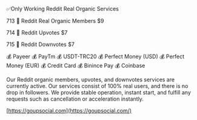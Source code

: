✅Only Working Reddit Real Organic Services


713 🔺 Reddit Real Organic Members $9

714 🔺 Reddit Upvotes $7

715 🔺 Reddit Downvotes $7


💰 Payeer
💰 PayTm
💰 USDT-TRC20
💰 Perfect Money (USD)
💰 Perfect Money (EUR)
💰 Credit Card
💰 Binince Pay
💰 Coinbase



Our Reddit organic members, upvotes, and downvotes services are currently active. Our services consist of 100% real users, and there is no drop in followers. We provide stable operation, instant start, and fulfill any requests such as cancellation or acceleration instantly.


[https://goupsocial.com](https://goupsocial.com/)
